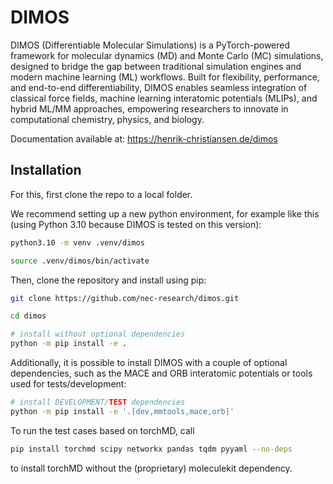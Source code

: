 # DIMOS

DIMOS (Differentiable Molecular Simulations) is a PyTorch-powered framework for molecular dynamics (MD) and Monte Carlo (MC) simulations, designed to bridge the gap between traditional simulation engines and modern machine learning (ML) workflows. Built for flexibility, performance, and end-to-end differentiability, DIMOS enables seamless integration of classical force fields, machine learning interatomic potentials (MLIPs), and hybrid ML/MM approaches, empowering researchers to innovate in computational chemistry, physics, and biology.

Documentation available at: https://henrik-christiansen.de/dimos

## Installation

For this, first clone the repo to a local folder.

We recommend setting up a new python environment, for example like this (using Python 3.10 because DIMOS is tested on this version):

```bash
python3.10 -m venv .venv/dimos

source .venv/dimos/bin/activate
```

Then, clone the repository and install using pip:

```bash
git clone https://github.com/nec-research/dimos.git

cd dimos

# install without optional dependencies
python -m pip install -e .
```

Additionally, it is possible to install DIMOS with a couple of optional dependencies, such as the MACE and ORB interatomic potentials or tools used for tests/development:

```bash
# install DEVELOPMENT/TEST dependencies
python -m pip install -e '.[dev,mmtools,mace,orb]'
```

To run the test cases based on torchMD, call
```bash
pip install torchmd scipy networkx pandas tqdm pyyaml --no-deps 
```
to install torchMD without the (proprietary) moleculekit dependency.
